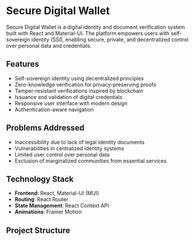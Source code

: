 # Secure Digital Wallet

Secure Digital Wallet is a digital identity and document verification system built with React and Material-UI. The platform empowers users with self-sovereign identity (SSI), enabling secure, private, and decentralized control over personal data and credentials.

## Features

- Self-sovereign identity using decentralized principles
- Zero-knowledge verification for privacy-preserving proofs
- Tamper-resistant verifications inspired by blockchain
- Issuance and validation of digital credentials
- Responsive user interface with modern design
- Authentication-aware navigation

## Problems Addressed

- Inaccessibility due to lack of legal identity documents
- Vulnerabilities in centralized identity systems
- Limited user control over personal data
- Exclusion of marginalized communities from essential services

## Technology Stack

- **Frontend**: React, Material-UI (MUI)
- **Routing**: React Router
- **State Management**: React Context API
- **Animations**: Framer Motion

## Project Structure

